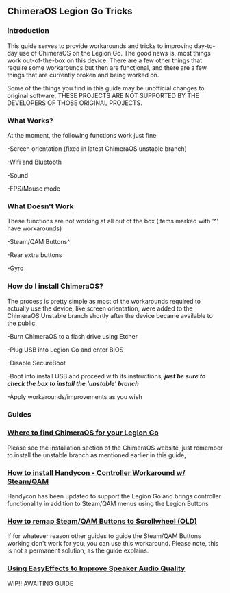 ## ChimeraOS Legion Go Tricks

### Introduction
This guide serves to provide workarounds and tricks to improving day-to-day use of ChimeraOS on the Legion Go. The good news is, most things work out-of-the-box on this device. There are a few other things that require some workarounds but then are functional, and there are a few things that are currently broken and being worked on.

Some of the things you find in this guide may be unofficial changes to original software, THESE PROJECTS ARE NOT SUPPORTED BY THE DEVELOPERS OF THOSE ORIGINAL PROJECTS.

### What Works?
At the moment, the following functions work just fine

-Screen orientation (fixed in latest ChimeraOS unstable branch)

-Wifi and Bluetooth

-Sound

-FPS/Mouse mode

### What Doesn't Work
These functions are not working at all out of the box (items marked with '^' have workarounds)

-Steam/QAM Buttons^

-Rear extra buttons

-Gyro

### How do I install ChimeraOS?
The process is pretty simple as most of the workarounds required to actually use the device, like screen orientation, were added to the ChimeraOS Unstable branch shortly after the device became available to the public.

-Burn ChimeraOS to a flash drive using Etcher

-Plug USB into Legion Go and enter BIOS

-Disable SecureBoot

-Boot into install USB and proceed with its instructions, ***just be sure to check the box to install the 'unstable' branch***

-Apply workarounds/improvements as you wish

### Guides

### [Where to find ChimeraOS for your Legion Go](https://chimeraos.org/download/)
Please see the installation section of the ChimeraOS website, just remember to install the unstable branch as mentioned earlier in this guide,

### [How to install Handycon - Controller Workaround w/ Steam/QAM](https://github.com/bactaholic/chimeraos-legion-go-tricks/blob/main/guides/controller_workaround_handycon.md)
Handycon has been updated to support the Legion Go and brings controller functionality in addition to Steam/QAM menus using the Legion Buttons

### [How to remap Steam/QAM Buttons to Scrollwheel (OLD)](https://github.com/bactaholic/chimeraos-legion-go-tricks/blob/main/guides/controller_workaround_input_mapper.md)
If for whatever reason other guides to guide the Steam/QAM Buttons working don't work for you, you can use this workaround. Please note, this is not a permanent solution, as the guide explains.

### [Using EasyEffects to Improve Speaker Audio Quality](https://github.com/bactaholic/chimeraos-legion-go-tricks/tree/main)
WIP!! AWAITING GUIDE